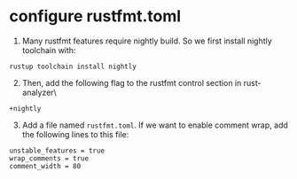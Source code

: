 # configure rustfmt.toml

1. Many rustfmt features require nightly build. So we first install nightly toolchain with:
```shell
rustup toolchain install nightly
```

2. Then, add the following flag to the rustfmt control section in rust-analyzer\
```shell
+nightly
```

3. Add a file named `rustfmt.toml`. If we want to enable comment wrap, add the following lines to this file:
```shell
unstable_features = true
wrap_comments = true
comment_width = 80
```

